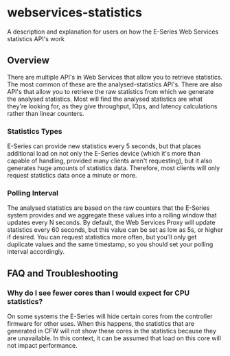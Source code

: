 # webservices-statistics
A description and explanation for users on how the E-Series Web Services statistics API's work

## Overview

There are multiple API's in Web Services that allow you to retrieve statistics. The most common of these are the analysed-statistics API's. There are also API's that allow you to retrieve the raw statistics from which we generate the analysed statistics. Most will find the analysed statistics are what they're looking for, as they give throughput, IOps, and latency calculations rather than linear counters.

### Statistics Types

E-Series can provide new statistics every 5 seconds, but that places additional load on not only the E-Series device (which it's more than capable of handling, provided many clients aren't requesting), but it also generates huge amounts of statistics data. Therefore, most clients will only request statistics data once a minute or more. 

### Polling Interval
The analysed statistics are based on the raw counters that the E-Series system provides and we aggregate these values into a rolling window that updates every N seconds. By default, the Web Services Proxy will update statistics every 60 seconds, but this value can be set as low as 5s, or higher if desired. You can request statistics more often, but you'll only get duplicate values and the same timestamp, so you should set your polling interval accordingly.

## FAQ and Troubleshooting

### Why do I see fewer cores than I would expect for CPU statistics?
On some systems the E-Series will hide certain cores from the controller firmware for other uses. When this happens, the statistics that are generated in CFW will not show these cores in the statistics because they are unavailable. In this context, it can be assumed that load on this core will not impact performance.
